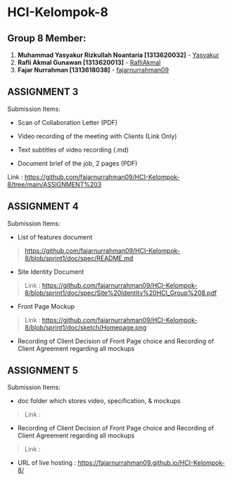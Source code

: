 # HCI-Kelompok-8
## Group 8 Member:
1. **Muhammad Yasyakur Rizkullah Noantaria [1313620032]** - [Yasyakur](https://github.com/Yasyakur)
2. **Rafli Akmal Gunawan [1313620013]** - [RafliAkmal](https://github.com/RafliAkmal)
3. **Fajar Nurrahman [1313618038]** - [fajarnurrahman09](https://github.com/fajarnurrahman09)

## ASSIGNMENT 3
Submission Items:
- Scan of Collaboration Letter (PDF)

- Video recording of the meeting with Clients (Link Only)

- Text subtitles of video recording (.md)

- Document brief of the job, 2 pages (PDF)

Link : https://github.com/fajarnurrahman09/HCI-Kelompok-8/tree/main/ASSIGNMENT%203

## ASSIGNMENT 4
Submission Items: 
- List of features document 
> https://github.com/fajarnurrahman09/HCI-Kelompok-8/blob/sprint1/doc/spec/README.md
- Site Identity Document 
> Link : https://github.com/fajarnurrahman09/HCI-Kelompok-8/blob/sprint1/doc/spec/Site%20Identity%20HCI_Group%208.pdf
- Front Page Mockup
> Link : https://github.com/fajarnurrahman09/HCI-Kelompok-8/blob/sprint1/doc/sketch/Homepage.png
- Recording of Client Decision of Front Page choice and Recording of Client Agreement regarding all mockups

## ASSIGNMENT 5
Submission Items: 
- doc folder which stores video, specification, & mockups
> Link : 
- Recording of Client Decision of Front Page choice and Recording of Client Agreement regarding all mockups
> Link : 
- URL of live hosting : https://fajarnurrahman09.github.io/HCI-Kelompok-8/



